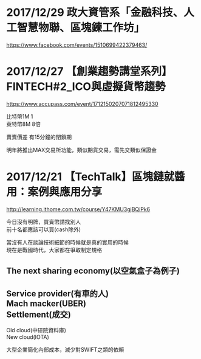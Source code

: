 # 2017/12/29 政大資管系「金融科技、人工智慧物聯、區塊鍊工作坊」
https://www.facebook.com/events/1510699422379463/


# 2017/12/27 【創業趨勢講堂系列】FINTECH#2_ICO與虛擬貨幣趨勢
https://www.accupass.com/event/1712150207071812495330  
  
比特幣1M 1  
萊特幣8M 8倍  
  
賣賣價差
有15分鐘的閉鎖期

明年將推出MAX交易所功能，類似期貨交易，需先交類似保證金

# 2017/12/21 【TechTalk】區塊鏈就醬用：案例與應用分享
http://learning.ithome.com.tw/course/Y47KMU3gjBQiPk6

今日沒有明牌，買賣幣請找別人  
前十名都應該可以買(cash除外)

當沒有人在談論技術細節的時候就是真的實用的時候  
現在是戰國時代，大家都在爭取制定規格  
  
The next sharing economy(以空氣盒子為例子)  
--  
Service provider(有車的人)  
Mach macker(UBER)  
Settlement(成交)  
--  
Old cloud(中研院資料庫)  
New cloud(IOTA)  
  
大型企業簡化內部成本，減少對SWIFT之類的依賴  